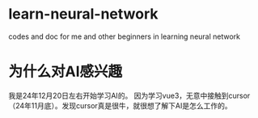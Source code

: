 # learn-neural-network
codes and doc for me and other beginners in learning neural network

# 为什么对AI感兴趣
我是24年12月20日左右开始学习AI的。
因为学习vue3，无意中接触到cursor（24年11月底）。发现cursor真是很牛，就很想了解下AI是怎么工作的。
